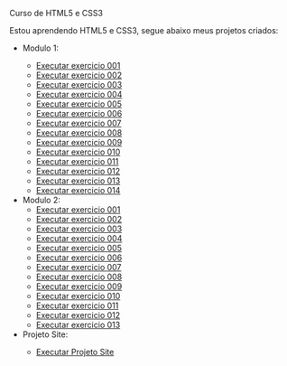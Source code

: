 Curso de HTML5 e CSS3 

Estou aprendendo HTML5 e CSS3, segue abaixo meus projetos criados: 


<ul>
 <li> Modulo 1:</li>
    <ul>
        <li><a href="Modulo 1/exercicio001/index.html" target="_blank">Executar exercicio 001</a></li>
        <li><a href="Modulo 1/exercicio002/index.html" target="_blank">Executar exercicio 002</a></li>
        <li><a href="Modulo 1/exercicio003/index.html" target="_blank">Executar exercicio 003</a></li>
        <li><a href="Modulo 1/exercicio004/index.html" target="_blank">Executar exercicio 004</a></li>
        <li><a href="Modulo 1/exercicio005/index.html" target="_blank">Executar exercicio 005</a></li>
        <li><a href="Modulo 1/exercicio006/index.html" target="_blank">Executar exercicio 006</a></li>
        <li><a href="Modulo 1/exercicio007/index.html" target="_blank">Executar exercicio 007</a></li>
        <li><a href="Modulo 1/exercicio008/index.html" target="_blank">Executar exercicio 008</a></li>
        <li><a href="Modulo 1/exercicio009/index.html" target="_blank">Executar exercicio 009</a></li>
        <li><a href="Modulo 1/exercicio010/index.html" target="_blank">Executar exercicio 010</a></li>
        <li><a href="Modulo 1/exercicio011/index.html" target="_blank">Executar exercicio 011</a></li>
        <li><a href="Modulo 1/exercicio012/index.html" target="_blank">Executar exercicio 012</a></li>
        <li><a href="Modulo 1/exercicio013/index.html" target="_blank">Executar exercicio 013</a></li>
        <li><a href="Modulo 1/exercicio014/index.html" target="_blank">Executar exercicio 014</a></li>
    </ul>
 <li> Modulo 2:
    <ul>
        <li><a href="Modulo 2/exercicio001/cor001.html" target="_blank">Executar exercicio 001</a></li>
        <li><a href="Modulo 2/exercicio002/cor001.html" target="_blank">Executar exercicio 002</a></li>
        <li><a href="Modulo 2/exercicio003/index.html" target="_blank">Executar exercicio 003</a></li>
        <li><a href="Modulo 2/exercicio004/fontes.html" target="_blank">Executar exercicio 004</a></li>
        <li><a href="Modulo 2/exercicio005/fontes.html" target="_blank">Executar exercicio 005</a></li>
        <li><a href="Modulo 2/exercicio006/fontes.html" target="_blank">Executar exercicio 006</a></li>
        <li><a href="Modulo 2/exercicio007/index.html" target="_blank">Executar exercicio 007</a></li>
        <li><a href="Modulo 2/exercicio008/index.html" target="_blank">Executar exercicio 008</a></li>
        <li><a href="Modulo 2/exercicio009/index.html" target="_blank">Executar exercicio 009</a></li>
        <li><a href="Modulo 2/exercicio010/index.html" target="_blank">Executar exercicio 010</a></li>
        <li><a href="Modulo 2/exercicio011/index.html" target="_blank">Executar exercicio 011</a></li>
        <li><a href="Modulo 2/exercicio012/index.html" target="_blank">Executar exercicio 012</a></li>
        <li><a href="Modulo 2/exercicio013/index.html" target="_blank">Executar exercicio 013</a></li>
    </ul>
 <li> Projeto Site:</li>
    <ul>
        <li><a href="Projeto_Site/index.html" target="_blank">Executar Projeto Site</a></li>
    </ul>
</ul>
